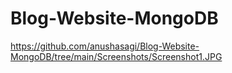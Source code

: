 # Blog-Website-MongoDB
https://github.com/anushasagi/Blog-Website-MongoDB/tree/main/Screenshots/Screenshot1.JPG
